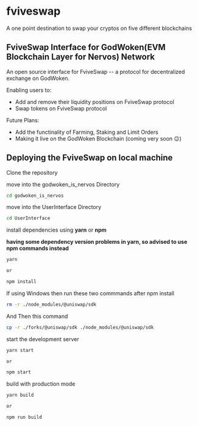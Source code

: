 # fviveswap
A one point destination to swap your cryptos on five different blockchains

## FviveSwap Interface for GodWoken(EVM Blockchain Layer for Nervos) Network

An open source interface for FviveSwap -- a protocol for decentralized exchange on GodWoken.

Enabling users to:

- Add and remove their liquidity positions on FviveSwap protocol
- Swap tokens on FviveSwap protocol

Future Plans:

- Add the functinality of Farming, Staking and Limit Orders
- Making it live on the GodWoken Blockchain (coming very soon 😉)

## Deploying the FviveSwap on local machine

Clone the repository

move into the godwoken_is_nervos Directory

```sh
cd godwoken_is_nervos
```

move into the UserInterface Directory

```sh
cd UserInterface
```

install dependencies using **yarn** or **npm**

**having some dependency version problems in yarn, so advised to use npm commands instead**

```sh
yarn

or

npm install
```
If using Windows then run these two commmands after npm install

```sh
rm -r ./node_modules/@uniswap/sdk
```
And Then this command

```sh
cp -r ./forks/@uniswap/sdk ./node_modules/@uniswap/sdk
```

start the development server
```sh
yarn start

or

npm start
```

build with production mode
```sh
yarn build

or

npm run build
```